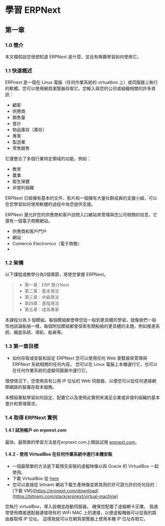 # 學習 ERPNext

## 第一章

### 1.0 簡介
本文檔假設您很想知道 ERPNext 是什麼，並且有興趣學習如何使用它。

### 1.1 快速概述
ERPnext 是一個在 Linux 電腦（任何作業系統的 virtualbox 上）或伺服器上執行的軟體。您可以使用網頁瀏覽器存取它。您輸入與您的公司或組織相關的許多資訊：

* 顧客
* 供應商
* 銷售量
* 會計
* 物品庫存（庫存）
* 專案
* 製造業
* 零售銷售

它還整合了多個行業特定領域的功能，例如：

* 教育
* 農業
* 衛生保健
* 非營利組織


ERPNext 已經擁有基本的文件、影片和一個擁有大量社群成員的支援小組，可以在您學習如何使用軟體的過程中為您提供支援。

ERPNext 還允許您的供應商和客戶訪問入口網站來管理與您公司相關的信息，它還有一個電子商務網站。

* 供應商和客戶門戶
* 網站
* Comercio Electronico（電子商務）
* 
### 1.2 架構
以下課程或教學分為5個章節，將使您掌握 ERPNext。

> * 第一章：ERP 簡介Next
> * 第二章：基本用法
> * 第三章：中級用法
> * 第四章：進階用法
> * 第五章：成為專家

本課程分為 5 個模組。每個模組都會帶您從一般到更具體的學習，就像我們一般性地談論船舶一樣，每個附加模組都會探索有關船舶的更具體的主題，例如推進系統、艙底系統、導航、船員等。

### 1.3 第一章目標
- 如何存取或安裝和設定 ERPNext 您可以使用任何 Web 瀏覽器來管理與 ERPNext 系統相關的任何內容。
您可以在 Linux 電腦上本機運行它，也可以在任何作業系統的虛擬伺服器中運行它。

理想情況下，您使用具有公用 IP 位址的 Web 伺服器，以便您可以從任何連接網際網路的裝置存取本服務。

本模組重點學習如何設定、配置它以及使用此實例來滿足企業或非營利組織的基本會計和管理需求。

### 1.4 取得 ERPNext 實例

#### 1.4.1 試用帳戶 on  erpnext.com
最快、最簡單的學習方法是在erpnext.com上開設試用 [erpnext.com](https://www.erpnext.com)。

#### 1.4.2 - 使用 VirtualBox 在任何作業系統中進行本機安裝
* 一個最簡單的方法是下載預先安裝的虛擬映像以與 Oracle 的 VirtualBox 一起使用。 
* 下載 VirtualBox 從 [here](https://www.virtualbox.org/)
* 您可以直接從 bitnami 網站下載生產映像並將其用於許可證允許的任何目的：[下載 VM]([https://erpnext.com/download](https://bitnami.com/stack/erpnext/virtual-machine)

您執行 virtualBox，導入設備並啟動伺服器。 確保您配置了虛擬網卡正確。 我通常使用橋接適配器連接現有的 WiFi
MAC 上的連接，以便虛擬機器可以從我的路由器取得 IP 位址。 這樣我就可以在網頁瀏覽器上使用本機 IP 位址存取它。

